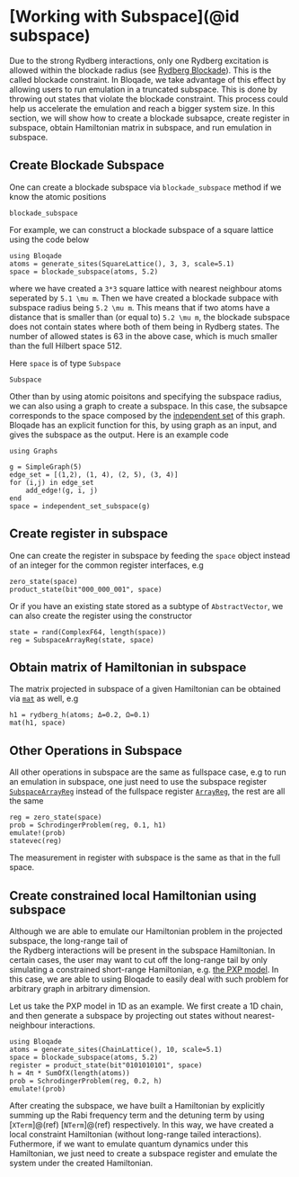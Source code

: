 # [Working with Subspace](@id subspace)


Due to the strong Rydberg interactions, only one Rydberg excitation is allowed within the blockade radius (see [Rydberg Blockade](@ref)). This is the called blockade constraint. 
In Bloqade, we take advantage of this effect by allowing users to run emulation in a truncated subspace.  This is done by throwing out states that violate the blockade constraint. 
This process could help us accelerate the emulation and reach a bigger system size. In this section, we will show how to create a blockade subsapce, create register in subspace, 
obtain Hamiltonian matrix in subspace, and run emulation in subspace. 



## Create Blockade Subspace

One can create a blockade subspace via `blockade_subspace` method if we know the atomic positions 

```@docs
blockade_subspace
```

For example, we can construct a blockade subspace of a square lattice
using the code below

```@example subspace
using Bloqade
atoms = generate_sites(SquareLattice(), 3, 3, scale=5.1)
space = blockade_subspace(atoms, 5.2)
```
where we have created a ``3*3`` square lattice with nearest neighbour atoms seperated by ``5.1 \mu m``. Then we have created a
blockade subpace with subspace radius being ``5.2 \mu m``. This means that if two atoms have a distance that is smaller than (or equal to)
``5.2 \mu m``, the blockade subspace does not contain states where both of them being in Rydberg states. The number of allowed states 
is 63 in the above case, which is much smaller than the full Hilbert space 512. 


Here `space` is of type `Subspace`

```@docs
Subspace
```

Other than by using atomic poisitons and specifying the subspace radius, we can also using a graph to create a subspace. In this case, the subsapce 
corresponds to the space composed by the [independent set](https://en.wikipedia.org/wiki/Independent_set_(graph_theory)) of this graph. Bloqade has an explicit function for this, by using graph as 
an input, and gives the subspace as the output. Here is an example code

```@example subspace
using Graphs

g = SimpleGraph(5)
edge_set = [(1,2), (1, 4), (2, 5), (3, 4)]
for (i,j) in edge_set
    add_edge!(g, i, j)
end 
space = independent_set_subspace(g)
```


## Create register in subspace

One can create the register in subspace by feeding the `space` object instead of an integer for the common register interfaces, e.g

```@repl subspace
zero_state(space)
product_state(bit"000_000_001", space)
```

Or if you have an existing state stored as a subtype of `AbstractVector`, we can also create the register using
the constructor

```@repl subspace
state = rand(ComplexF64, length(space))
reg = SubspaceArrayReg(state, space)
```

## Obtain matrix of Hamiltonian in subspace

The matrix projected in subspace of a given Hamiltonian can be obtained via
[`mat`](@ref) as well, e.g

```@repl subspace
h1 = rydberg_h(atoms; Δ=0.2, Ω=0.1)
mat(h1, space)
```


## Other Operations in Subspace

All other operations in subspace are the same as fullspace
case, e.g to run an emulation in subspace, one just need to use the
subspace register [`SubspaceArrayReg`](@ref) instead of the fullspace register [`ArrayReg`](@ref), the rest are all the same

```@example subspace
reg = zero_state(space)
prob = SchrodingerProblem(reg, 0.1, h1)
emulate!(prob)
statevec(reg)
```

The measurement in register with subspace is the same as that in the full space. 


## Create constrained local Hamiltonian using subspace 

Although we are able to emulate our Hamiltonian problem in the projected subspace, the long-range tail of  
the Rydberg interactions will be present in the subspace Hamiltonian. In certain cases, the user may want to 
cut off the long-range tail by only simulating a constrained short-range Hamiltonian, e.g. [the PXP model](https://arxiv.org/abs/2011.09486). 
In this case, we are able to using Bloqade to easily deal with such problem for arbitrary graph in arbitrary dimension. 

Let us take the PXP model in 1D as an example. We first create a 1D chain, and then generate a subspace by projecting out states without nearest-neighbour interactions. 

```@example subspace
using Bloqade
atoms = generate_sites(ChainLattice(), 10, scale=5.1)
space = blockade_subspace(atoms, 5.2)
register = product_state(bit"0101010101", space)
h = 4π * SumOfX(length(atoms)) 
prob = SchrodingerProblem(reg, 0.2, h)
emulate!(prob)
```
After creating the subspace, we have built a Hamiltonian by explicitly summing up the Rabi frequency term  and the detuning term by using [`XTerm`]@(ref) [`NTerm`]@(ref) respectively. 
In this way, we have created a local constraint Hamiltonian (without long-range tailed interactions). Futhermore, if we want to emulate 
quantum dynamics under this Hamiltonian, we just need to create a subspace register and emulate the system under the created Hamiltonian. 


